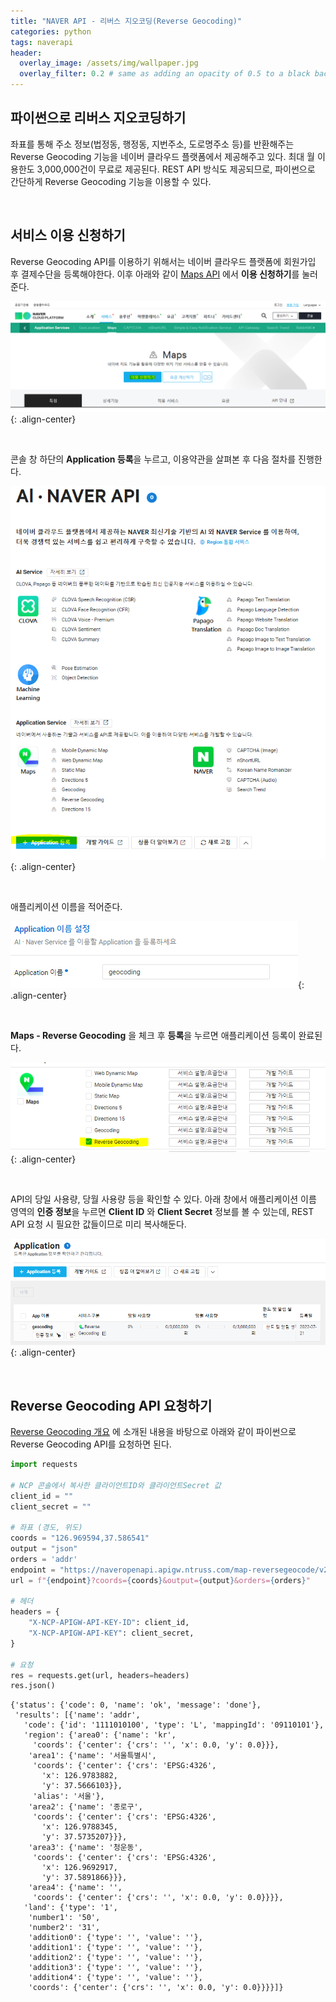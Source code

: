 ```yaml
---
title: "NAVER API - 리버스 지오코딩(Reverse Geocoding)"
categories: python
tags: naverapi
header:
  overlay_image: /assets/img/wallpaper.jpg
  overlay_filter: 0.2 # same as adding an opacity of 0.5 to a black background
---
```


## 파이썬으로 리버스 지오코딩하기

좌표를 통해 주소 정보(법정동, 행정동, 지번주소, 도로명주소 등)를 반환해주는 Reverse Geocoding 기능을 네이버 클라우드 플랫폼에서 제공해주고 있다. 최대 월 이용한도 3,000,000건이 무료로 제공된다. REST API 방식도 제공되므로, 파이썬으로 간단하게 Reverse Geocoding 기능을 이용할 수 있다. 

<br>

## 서비스 이용 신청하기

Reverse Geocoding API를 이용하기 위해서는 네이버 클라우드 플랫폼에 회원가입 후 결제수단을 등록해야한다. 이후 아래와 같이 [Maps API](https://www.ncloud.com/product/applicationService/maps) 에서 **이용 신청하기**를 눌러준다.

![PNG](/assets/img/post_img/2022-07-21-reverse-geocoding/0.png){: .align-center}

<br>

콘솔 창 하단의 **Application 등록**을 누르고, 이용약관을 살펴본 후 다음 절차를 진행한다.

![PNG](/assets/img/post_img/2022-07-21-reverse-geocoding/1.png){: .align-center}

<br>

애플리케이션 이름을 적어준다.

![PNG](/assets/img/post_img/2022-07-21-reverse-geocoding/2.png){: .align-center}

<br>

**Maps - Reverse Geocoding** 을 체크 후 **등록**을 누르면 애플리케이션 등록이 완료된다.

![PNG](/assets/img/post_img/2022-07-21-reverse-geocoding/3.png){: .align-center}

<br>

API의 당일 사용량, 당월 사용량 등을 확인할 수 있다. 아래 창에서 애플리케이션 이름 영역의 **인증 정보**을 누르면 **Client ID** 와 **Client Secret** 정보를 볼 수 있는데, REST API 요청 시 필요한 값들이므로 미리 복사해둔다.

![PNG](/assets/img/post_img/2022-07-21-reverse-geocoding/4.png){: .align-center}

<br>

## Reverse Geocoding API 요청하기

[Reverse Geocoding 개요](https://api.ncloud-docs.com/docs/ai-naver-mapsreversegeocoding) 에 소개된 내용을 바탕으로 아래와 같이 파이썬으로 Reverse Geocoding API를 요청하면 된다.

```python
import requests

# NCP 콘솔에서 복사한 클라이언트ID와 클라이언트Secret 값
client_id = ""
client_secret = ""

# 좌표 (경도, 위도)
coords = "126.969594,37.586541"
output = "json"
orders = 'addr'
endpoint = "https://naveropenapi.apigw.ntruss.com/map-reversegeocode/v2/gc"
url = f"{endpoint}?coords={coords}&output={output}&orders={orders}"

# 헤더
headers = {
    "X-NCP-APIGW-API-KEY-ID": client_id,
    "X-NCP-APIGW-API-KEY": client_secret,
}

# 요청
res = requests.get(url, headers=headers)
res.json()
```

```
{'status': {'code': 0, 'name': 'ok', 'message': 'done'},
 'results': [{'name': 'addr',
   'code': {'id': '1111010100', 'type': 'L', 'mappingId': '09110101'},
   'region': {'area0': {'name': 'kr',
     'coords': {'center': {'crs': '', 'x': 0.0, 'y': 0.0}}},
    'area1': {'name': '서울특별시',
     'coords': {'center': {'crs': 'EPSG:4326',
       'x': 126.9783882,
       'y': 37.5666103}},
     'alias': '서울'},
    'area2': {'name': '종로구',
     'coords': {'center': {'crs': 'EPSG:4326',
       'x': 126.9788345,
       'y': 37.5735207}}},
    'area3': {'name': '청운동',
     'coords': {'center': {'crs': 'EPSG:4326',
       'x': 126.9692917,
       'y': 37.5891866}}},
    'area4': {'name': '',
     'coords': {'center': {'crs': '', 'x': 0.0, 'y': 0.0}}}},
   'land': {'type': '1',
    'number1': '50',
    'number2': '31',
    'addition0': {'type': '', 'value': ''},
    'addition1': {'type': '', 'value': ''},
    'addition2': {'type': '', 'value': ''},
    'addition3': {'type': '', 'value': ''},
    'addition4': {'type': '', 'value': ''},
    'coords': {'center': {'crs': '', 'x': 0.0, 'y': 0.0}}}}]}
```